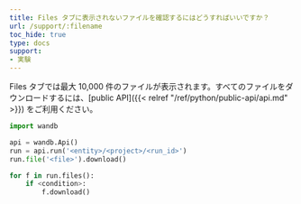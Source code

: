 ```yaml
---
title: Files タブに表示されないファイルを確認するにはどうすればいいですか？
url: /support/:filename
toc_hide: true
type: docs
support:
- 実験
---
```


Files タブでは最大 10,000 件のファイルが表示されます。すべてのファイルをダウンロードするには、[public API]({{< relref "/ref/python/public-api/api.md" >}}) をご利用ください。

```python
import wandb

api = wandb.Api()
run = api.run('<entity>/<project>/<run_id>')
run.file('<file>').download()

for f in run.files():
    if <condition>:
        f.download()
```